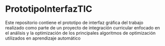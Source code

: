 # PrototipoInterfazTIC
Este repositorio contiene el prototipo de interfaz gráfica del trabajo realizado como parte de un proyecto de integración curricular enfocado en el análisis y la optimización de los principales algoritmos de optimización utilizados en aprendizaje automático 
